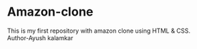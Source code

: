 # Amazon-clone
This is my first repository with amazon clone using HTML &amp; CSS.
<br>
Author-Ayush kalamkar
